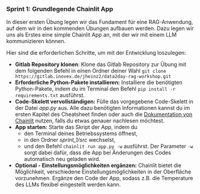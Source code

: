 ### Sprint 1: Grundlegende Chainlit App
In dieser ersten Übung legen wir das Fundament für eine RAG-Anwendung, auf dem wir in den kommenden Übungen aufbauen werden. Dazu legen wir uns als Erstes eine simple Chainlit App an, mit der wir mit einem LLM kommunizieren können.

Hier sind die erforderlichen Schritte, um mit der Entwicklung loszulegen:
- **Gitlab Repository klonen**: Klone das Gitlab Repository zur Übung mit dem folgenden Befehl in einen Ordner deiner Wahl
```git clone https://gitlab.inovex.de/jheinz2/data2day-rag-workshop.git```
- **Erforderliche Python-Pakete installieren:** Installiere die benötigten Python-Pakete, indem du im Terminal den Befehl ```pip install -r requirements.txt``` ausführst.
- **Code-Skelett vervollständigen:** Fülle das vorgegebene Code-Skelett in der Datei _app.py_ aus. Alle dazu benötigten Informationen kannst du im ersten Kapitel des Cheatsheet finden oder auch die [Dokumentation von Chainlit](https://docs.chainlit.io) nutzen, falls du etwas genauer nachlesen möchtest.
- **App starten:** Starte das Skript der App, indem du
  - den Terminal deines Betriebssystems öffnest,
  - in den Ordner _sprint_1/src_ wechselst,
  - und den Befehl ```chainlit run app.py -w``` ausführst. Der Parameter ```-w``` sorgt dabei dafür, dass die App bei Änderungen des Codes automatisch neu geladen wird.
- **Optional - Einstellungsmöglichkeiten ergänzen:** Chainlit bietet die Möglichkeit, verschiedene Einstellungsmöglichkeiten in der Oberfläche vorzunehmen. Ergänze den Code der App, sodass z.B. die Temperature des LLMs flexibel eingestellt werden kann. 
